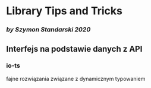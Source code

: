 # Library Tips and Tricks
### _by Szymon Standarski 2020_

## Interfejs na podstawie danych z API
### io-ts
fajne rozwiązania związane z dynamicznym typowaniem